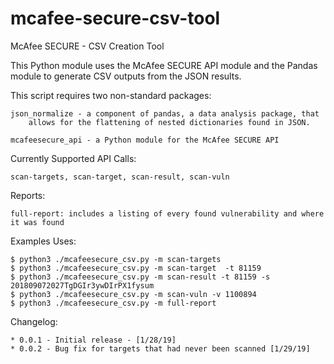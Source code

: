 # mcafee-secure-csv-tool

McAfee SECURE - CSV Creation Tool

This Python module uses the McAfee SECURE API module
and the Pandas module to generate CSV outputs from the JSON results.


This script requires two non-standard packages:

    json_normalize - a component of pandas, a data analysis package, that
        allows for the flattening of nested dictionaries found in JSON.
        
    mcafeesecure_api - a Python module for the McAfee SECURE API
    
Currently Supported API Calls:

    scan-targets, scan-target, scan-result, scan-vuln

Reports:

    full-report: includes a listing of every found vulnerability and where it was found

Examples Uses:

    $ python3 ./mcafeesecure_csv.py -m scan-targets
    $ python3 ./mcafeesecure_csv.py -m scan-target  -t 81159
    $ python3 ./mcafeesecure_csv.py -m scan-result -t 81159 -s 201809072027TgDGIr3ywDIrPX1fysum
    $ python3 ./mcafeesecure_csv.py -m scan-vuln -v 1100894
    $ python3 ./mcafeesecure_csv.py -m full-report

Changelog:

    * 0.0.1 - Initial release - [1/28/19]
    * 0.0.2 - Bug fix for targets that had never been scanned [1/29/19]
